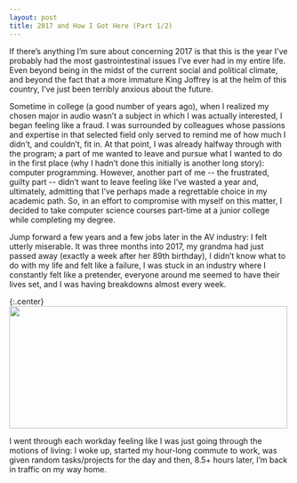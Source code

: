 ```yaml
---
layout: post
title: 2017 and How I Got Here (Part 1/2)
---
```

If there’s anything I’m sure about concerning 2017 is that this is the year I’ve probably had the most gastrointestinal issues I’ve ever had in my entire life. Even beyond being in the midst of the current social and political climate, and beyond the fact that a more immature King Joffrey is at the helm of this country, I’ve just been terribly anxious about the future.

Sometime in college (a good number of years ago), when I realized my chosen major in audio wasn’t a subject in which I was actually interested, I began feeling like a fraud. I was surrounded by colleagues whose passions and expertise in that selected field only served to remind me of how much I didn’t, and couldn’t, fit in. At that point, I was already halfway through with the program; a part of me wanted to leave and pursue what I wanted to do in the first place (why I hadn’t done this initially is another long story): computer programming. However, another part of me -- the frustrated, guilty part -- didn’t want to leave feeling like I’ve wasted a year and, ultimately, admitting that I’ve perhaps made a regrettable choice in my academic path. So, in an effort to compromise with myself on this matter, I decided to take computer science courses part-time at a junior college while completing my degree.

Jump forward a few years and a few jobs later in the AV industry: I felt utterly miserable.
It was three months into 2017, my grandma had just passed away (exactly a week after her 89th birthday), I didn’t know what to do with my life and felt like a failure, I was stuck in an industry where I constantly felt like a pretender, everyone around me seemed to have their lives set, and I was having breakdowns almost every week.


{:.center}
<img src="/assets/crazypills.gif" width="500" height="220" />


I went through each workday feeling like I was just going through the motions of living: I woke up, started my hour-long commute to work, was given random tasks/projects for the day and then, 8.5+ hours later, I’m back in traffic on my way home.
